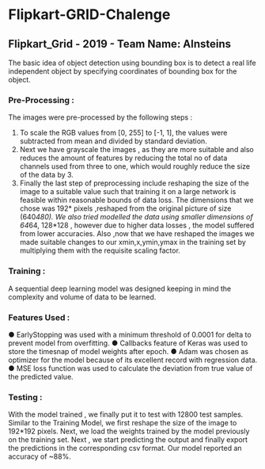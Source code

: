 # Flipkart-GRID-Chalenge
## Flipkart_Grid - 2019 - Team Name: AInsteins

The basic idea of object detection using bounding box is to detect a real life
independent object by specifying coordinates of bounding box for the object.

### Pre-Processing :

The images were pre-processed by the following steps :

1. To scale the RGB values from [0, 255] to [-1, 1], the values were subtracted from
    mean and divided by standard deviation.
2. Next we have grayscale the images , as they are more suitable and also reduces
    the amount of features by reducing the total no of data channels used from three
    to one, which would roughly reduce the size of the data by 3.
3. Finally the last step of preprocessing include reshaping the size of the image to a
    suitable value such that training it on a large network is feasible within
    reasonable bounds of data loss. The dimensions that we chose was 192*
    pixels ,reshaped from the original picture of size (640*480). We also tried
    modelled the data using smaller dimensions of 64*64, 128*128 , however due to
    higher data losses , the model suffered from lower accuracies. Also ,now that we
    have reshaped the images we made suitable changes to our xmin,x,ymin,ymax
    in the training set by multiplying them with the requisite scaling factor.

### Training :

A sequential deep learning model was designed keeping in mind the complexity and
volume of data to be learned. 

### Features Used :

● EarlyStopping was used with a minimum threshold of 0.0001 for delta to prevent
model from overfitting.
● Callbacks feature of Keras was used to store the timesnap of model weights after
epoch.
● Adam was chosen as optimizer for the model because of its excellent record with
regression data.
● MSE loss function was used to calculate the deviation from true value of the
predicted value.

### Testing :

With the model trained , we finally put it to test with 12800 test samples. Similar to the
Training Model, we first reshape the size of the image to 192*192 pixels. Next, we load
the weights trained by the model previously on the training set. Next , we start predicting
the output and finally export the predictions in the corresponding csv format.
Our model reported an accuracy of ~88%.


